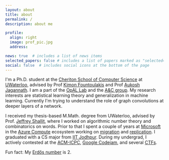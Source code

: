 ```yaml
---
layout: about
title: about
permalink: /
description: about me

profile:
  align: right
  image: prof_pic.jpg
  address: 

news: true  # includes a list of news items
selected_papers: false # includes a list of papers marked as "selected={true}"
social: false  # includes social icons at the bottom of the page
---
```


I'm a Ph.D. student at the [Cheriton School of Computer Science](https://cs.uwaterloo.ca/) at [UWaterloo](https://uwaterloo.ca/), advised by Prof [Kimon Fountoulakis](https://cs.uwaterloo.ca/~kfountou/) and Prof [Aukosh Jagannath](https://math.uwaterloo.ca/~a3jagann/). I am a part of the [OpAL Lab](https://opallab.ca/) and the [A&C group](https://algcomp.uwaterloo.ca/). My research interests are statistical learning theory and generalization in machine learning. Currently I'm trying to understand the role of graph convolutions at deeper layers of a network.

I received my thesis-based M.Math. degree from UWaterloo, advised by Prof. [Jeffrey Shallit](https://cs.uwaterloo.ca/~shallit/), where I worked on algorithmic number theory and combinatorics on words. Prior to that I spent a couple of years at [Microsoft](https://microsoft.com/) in the [Azure Compute](https://azure.microsoft.com/en-us/product-categories/compute/) ecosystem working on [migration](https://azure.microsoft.com/en-us/services/azure-migrate/) and [replication](https://azure.microsoft.com/en-us/services/site-recovery/). I graduated with a CS major from [IIT Jodhpur](http://iitj.ac.in/). During my undergrad, I actively contested at the [ACM-ICPC](https://icpc.global/), [Google Codejam](https://codingcompetitions.withgoogle.com/codejam), and several [CTFs](https://ctftime.org/ctf-wtf/).

<!-- In my free time I [sketch](), [play board games](), or play my keys/guitar. -->

Fun fact: My [Erdős number](https://en.wikipedia.org/wiki/Erdős_number) is 2.